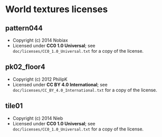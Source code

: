 World textures licenses
=======================

pattern044
----------

- Copyright (c) 2014 Nobiax
- Licensed under **CC0 1.0 Universal**; see `doc/licenses/CC0_1.0_Universal.txt` for a copy of the license.

pk02_floor4
-----------

- Copyright (c) 2012 PhilipK
- Licensed under **CC BY 4.0 International**; see `doc/licenses/CC_BY_4.0_International.txt` for a copy of the license.

tile01
------

- Copyright (c) 2014 Nieb
- Licensed under **CC0 1.0 Universal**; see `doc/licenses/CC0_1.0_Universal.txt` for a copy of the license.
